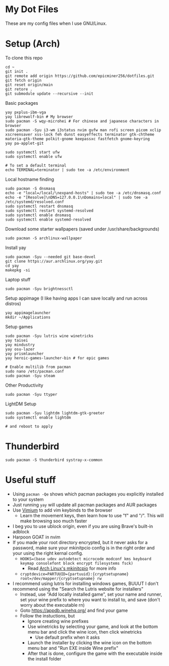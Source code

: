 # My Dot Files

These are my config files when I use GNU/Linux.

<!-- Hiiii -->

# Setup (Arch)

To clone this repo
```
cd ~
git init .
git remote add origin https://github.com/epicminer256/dotfiles.git
git fetch origin
git reset origin/main
git retore .
git submodule update --recursive --init
```

Basic packages
```
yay pxplus-ibm-vga
yay librewolf-bin # My browser
sudo pacman -S wqy-microhei # For chinese and japanese characters in browser
sudo pacman -Syu i3-wm i3status nvim gufw man rofi screen picom xclip xscreensaver xss-lock feh dunst easyeffects terminator gtk-chtheme materia-gtk-theme polkit-gnome keepassxc fastfetch gnome-keyring
yay pa-applet-git

sudo systemctl start ufw
sudo systemctl enable ufw

# To set a default terminal
echo TERMINAL=terminator | sudo tee -a /etc/environment
```

Local hostname finding
```
sudo pacman -S dnsmasq
echo -e "local=/local/\nexpand-hosts" | sudo tee -a /etc/dnsmasq.conf
echo -e "[Resolve]\nDNS=127.0.0.1\nDomains=local" | sudo tee -a /etc/systemd/resolved.conf
sudo systemctl restart dnsmasq
sudo systemctl restart systemd-resolved
sudo systemctl enable dnsmasq
sudo systemctl enable systemd-resolved
```

Download some starter wallpapers (saved under /usr/share/backgrounds)
```
sudo pacman -S archlinux-wallpaper
```

Install yay
```
sudo pacman -Syu --needed git base-devel
git clone https://aur.archlinux.org/yay.git
cd yay
makepkg -si
```

Laptop stuff
```
sudo pacman -Syu brightnessctl
```

Setup appimage (I like having apps I can save locally and run across distros)
```
yay appimagelauncher
mkdir ~/Applications
```


Setup games
```
sudo pacman -Syu lutris wine winetricks
yay taisei
yay mindustry
yay osu-lazer
yay prismlauncher
yay heroic-games-launcher-bin # for epic games

# Enable multilib from pacman
sudo nano /etc/pacman.conf
sudo pacman -Syu steam
```

Other Productivity
```
sudo pacman -Syu ttyper
```

LightDM Setup
```
sudo pacman -Syu lightdm lightdm-gtk-greeter
sudo systemctl enable lightdm

# and reboot to apply
```
# Thunderbird
```
sudo pacman -S thunderbird systray-x-common
```


# Useful stuff

- Using `pacman -Qe` shows which pacman packages you explicitly installed to your system
- Just running `yay` will update all pacman packages and AUR packages
- Use [Vimium](https://vimium.github.io/) to add vim keybinds to the browser
    - Learn the movement keys, then learn how to use "f" and "/". This will make browsing soo much faster
- I beg you to use ublock origin, even if you are using Brave's built-in adblock
- Harpoon GOAT in nvim
- If you made your root directory encrypted, but it never asks for a password, make sure your mkinitpcio config is in the right order and your using the right kernal config.
    - `HOOKS=(base udev autodetect microcode modconf kms keyboard keymap consolefont block encrypt filesystems fsck)`
        - Read [Arch Linux's mkinitcpio](https://wiki.archlinux.org/title/Mkinitcpio) for more info
    - `cryptdevice=PARTUUID={partuuid}:{cryptsetupname} root=/dev/mapper/{cryptsetupname} rw`
- I recommend using lutris for installing windows games, BUUUT I don't recommend using the "Search the Lutris website for installers"
    - Instead, use "Add locally installed game", set your name and runner, set your wine prefix to where you want to install to, and save (don't worry about the executable rn)
    - Goto https://appdb.winehq.org/ and find your game
    - Follow the instuctions, but
        - Ignore creating wine prefixes
        - Use winetricks by selecting your game, and look at the bottom menu bar and click the wine icon, then click winetricks
            - Use default prefix when it asks
        - Launch the installer by clicking the wine icon on the bottom menu bar and "Run EXE inside Wine prefix"
        - After that is done, configure the game with the executable inside the install folder
